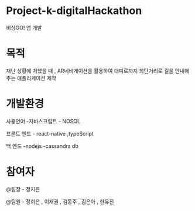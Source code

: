 # Project-k-digitalHackathon
비상GO! 앱 개발

# 목적 
재난 상황에 처했을 때 , AR네비게이션을 활용하여 대피로까지 최단거리로 길을 안내해주는 애플리케이션 제작

# 개발환경

사용언어 -자바스크립트 - NOSQL

프론트 엔드 - react-native ,typeScript

백 엔드 -nodejs -cassandra db

# 참여자

@팀장 - 정지은

@팀원 - 정희은 , 이재권 , 김동주 , 김은아 , 한유진


